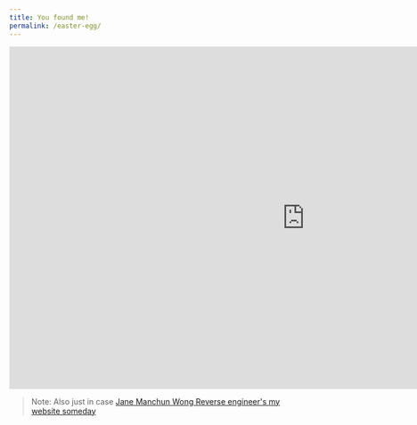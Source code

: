 ```yaml
---
title: You found me!
permalink: /easter-egg/
---
```


<iframe width="1060" height="615" src="https://www.youtube.com/embed/wZZ7oFKsKzY" frameborder="0" allow="accelerometer; autoplay; encrypted-media; gyroscope; picture-in-picture" allowfullscreen></iframe>

> Note: Also just in case [Jane Manchun Wong Reverse engineer's my website someday](https://twitter.com/wongmjane)